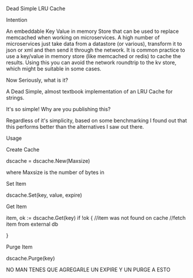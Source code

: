 Dead Simple LRU Cache

Intention

An embeddable Key Value in memory Store that can be used to replace memcached when working on microservices. A high number of microservices just take data from a datastore (or various), transform it to json or xml and then send it through the network. It is common practice to use a key/value in memory store (like memcached or redis) to cache the results. Using this you can avoid the network roundtrip to the kv store, which might be suitable in some cases.

Now Seriously, what is it?

A Dead Simple, almost textbook implementation of an LRU Cache for strings.

It's so simple! Why are you publishing this?

Regardless of it's simplicity, based on some benchmarking I found out that this performs better than the alternatives I saw out there.

Usage

Create Cache

dscache = dscache.New(Maxsize)

where Maxsize is the number of bytes in

Set Item

dscache.Set(key, value, expire)

Get Item

item, ok := dscache.Get(key)
if !ok {
  //item was not found on cache
  //fetch item from external db

}

Purge Item

dscache.Purge(key)

NO MAN TENES QUE AGREGARLE UN EXPIRE Y UN PURGE A ESTO
